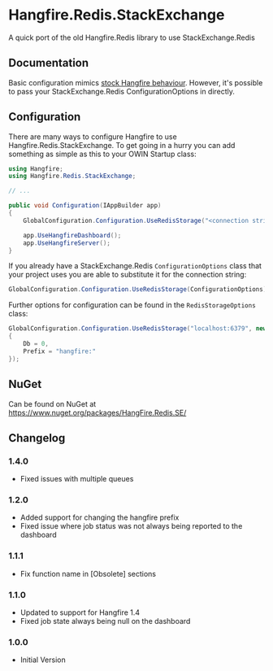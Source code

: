Hangfire.Redis.StackExchange
==============

A quick port of the old Hangfire.Redis library to use StackExchange.Redis

## Documentation

Basic configuration mimics [stock Hangfire behaviour](http://docs.hangfire.io/en/latest/configuration/using-redis.html). However, it's possible to pass your StackExchange.Redis ConfigurationOptions in directly.

## Configuration

There are many ways to configure Hangfire to use Hangfire.Redis.StackExchange. To get going in a hurry you can add something as simple as this to your OWIN Startup class:

```c#
using Hangfire;
using Hangfire.Redis.StackExchange;

// ...

public void Configuration(IAppBuilder app)
{
    GlobalConfiguration.Configuration.UseRedisStorage("<connection string>");

    app.UseHangfireDashboard();
    app.UseHangfireServer();
}
```

If you already have a StackExchange.Redis `ConfigurationOptions` class that your project uses you are able to substitute it for the connection string:

```c#
GlobalConfiguration.Configuration.UseRedisStorage(ConfigurationOptions);
```

Further options for configuration can be found in the `RedisStorageOptions` class:
```c#
GlobalConfiguration.Configuration.UseRedisStorage("localhost:6379", new RedisStorageOptions()
{
	Db = 0,
	Prefix = "hangfire:"
});
```


## NuGet

Can be found on NuGet at https://www.nuget.org/packages/HangFire.Redis.SE/

## Changelog

### 1.4.0
* Fixed issues with multiple queues

### 1.2.0
* Added support for changing the hangfire prefix
* Fixed issue where job status was not always being reported to the dashboard

### 1.1.1
* Fix function name in [Obsolete] sections

### 1.1.0
* Updated to support for Hangfire 1.4
* Fixed job state always being null on the dashboard

### 1.0.0
* Initial Version